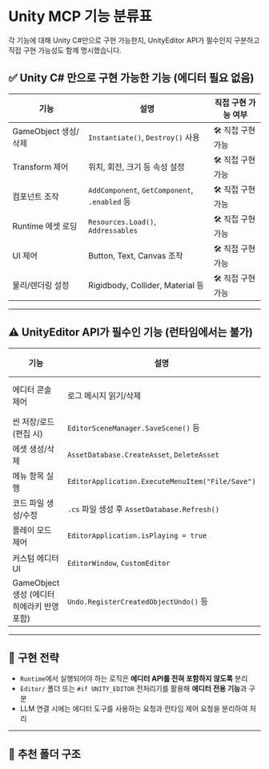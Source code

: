 # Unity MCP 기능 분류표

각 기능에 대해 Unity C#만으로 구현 가능한지, UnityEditor API가 필수인지 구분하고  
직접 구현 가능성도 함께 명시했습니다.

## ✅ Unity C# 만으로 구현 가능한 기능 (에디터 필요 없음)

| 기능 | 설명 | 직접 구현 가능 여부 |
|------|------|-------------------|
| GameObject 생성/삭제 | `Instantiate()`, `Destroy()` 사용 | 🛠 직접 구현 가능 |
| Transform 제어 | 위치, 회전, 크기 등 속성 설정 | 🛠 직접 구현 가능 |
| 컴포넌트 조작 | `AddComponent`, `GetComponent`, `.enabled` 등 | 🛠 직접 구현 가능 |
| Runtime 에셋 로딩 | `Resources.Load()`, `Addressables` | 🛠 직접 구현 가능 |
| UI 제어 | Button, Text, Canvas 조작 | 🛠 직접 구현 가능 |
| 물리/렌더링 설정 | Rigidbody, Collider, Material 등 | 🛠 직접 구현 가능 |

---

## ⚠️ UnityEditor API가 **필수**인 기능 (런타임에서는 불가)

| 기능 | 설명 | 직접 구현 가능 여부 |
|------|------|-------------------|
| 에디터 콘솔 제어 | 로그 메시지 읽기/삭제 | 🔧 구현 시 주의 필요 (`LogEntries`) |
| 씬 저장/로드 (편집 시) | `EditorSceneManager.SaveScene()` 등 | 🔧 구현 시 주의 필요 |
| 에셋 생성/삭제 | `AssetDatabase.CreateAsset`, `DeleteAsset` | 🔧 구현 시 주의 필요 |
| 메뉴 항목 실행 | `EditorApplication.ExecuteMenuItem("File/Save")` | 🔧 구현 시 주의 필요 |
| 코드 파일 생성/수정 | `.cs` 파일 생성 후 `AssetDatabase.Refresh()` | 🔧 구현 시 주의 필요 |
| 플레이 모드 제어 | `EditorApplication.isPlaying = true` | 🔧 구현 시 주의 필요 |
| 커스텀 에디터 UI | `EditorWindow`, `CustomEditor` | 🔧 구현 시 주의 필요 |
| GameObject 생성 (에디터 히에라키 반영 포함) | `Undo.RegisterCreatedObjectUndo()` 등 | 🔧 구현 시 주의 필요 |

---

## 📝 구현 전략

- `Runtime`에서 실행되어야 하는 로직은 **에디터 API를 전혀 포함하지 않도록** 분리
- `Editor/` 폴더 또는 `#if UNITY_EDITOR` 전처리기를 활용해 **에디터 전용 기능**과 구분
- LLM 연결 시에는 에디터 도구를 사용하는 요청과 런타임 제어 요청을 분리하여 처리

---

## 📂 추천 폴더 구조

